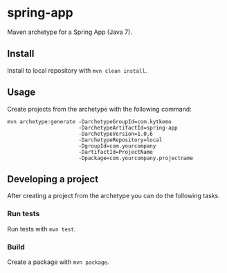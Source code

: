 # spring-app

Maven archetype for a Spring App (Java 7).

## Install

Install to local repository with `mvn clean install`.

## Usage

Create projects from the archetype with the following command:

    mvn archetype:generate -DarchetypeGroupId=com.kytkemo
                           -DarchetypeArtifactId=spring-app
                           -DarchetypeVersion=1.0.6
                           -DarchetypeRepository=local
                           -DgroupId=com.yourcompany
                           -DartifactId=ProjectName
                           -Dpackage=com.yourcompany.projectname

## Developing a project

After creating a project from the archetype you can do the following tasks.

### Run tests

Run tests with `mvn test`.

### Build

Create a package with `mvn package`.
